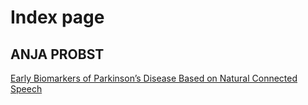 # Index page


## ANJA PROBST
[Early Biomarkers of Parkinson’s Disease Based on Natural
Connected Speech](https://munoztd0.github.io/DAP_2021/ANJA/draft/dap_report_anja_probst.pdf) 
